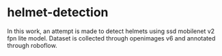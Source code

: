 # helmet-detection
In this work, an attempt is made to detect helmets using ssd mobilenet v2 fpn lite model. Dataset is collected through openimages v6 and annotated through roboflow.
